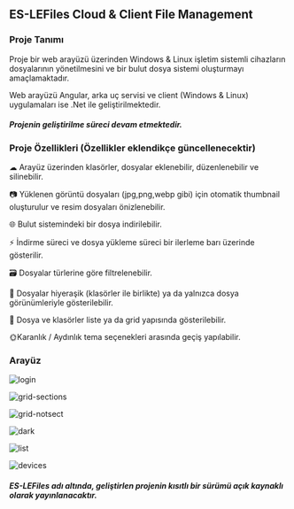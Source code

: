 ## ES-LEFiles Cloud & Client File Management

### Proje Tanımı
Proje bir web arayüzü üzerinden Windows & Linux işletim sistemli cihazların dosyalarının yönetilmesini ve bir bulut dosya sistemi oluşturmayı amaçlamaktadır.

Web arayüzü Angular, arka uç servisi ve client (Windows & Linux) uygulamaları ise .Net ile geliştirilmektedir.

##### Projenin geliştirilme süreci devam etmektedir.

### Proje Özellikleri (Özellikler eklendikçe güncellenecektir)
☁ Arayüz üzerinden klasörler, dosyalar eklenebilir, düzenlenebilir ve silinebilir.

📷 Yüklenen görüntü dosyaları (jpg,png,webp gibi) için otomatik thumbnail oluşturulur ve resim dosyaları önizlenebilir.

🌐 Bulut sistemindeki bir dosya indirilebilir. 

⚡ İndirme süreci ve dosya yükleme süreci bir ilerleme barı üzerinde gösterilir.

🗃 Dosyalar türlerine göre filtrelenebilir.

📁 Dosyalar hiyeraşik (klasörler ile birlikte) ya da yalnızca dosya görünümleriyle gösterilebilir.

📄 Dosya ve klasörler liste ya da grid yapısında gösterilebilir.

🌞Karanlık / Aydınlık tema seçenekleri arasında geçiş yapılabilir.


### Arayüz

![login](https://github.com/user-attachments/assets/b40fac13-157d-46ff-8b19-5aca80bb8f47)

![grid-sections](https://github.com/user-attachments/assets/534b7bdf-3709-4d8e-a42c-36c10688ee07)

![grid-notsect](https://github.com/user-attachments/assets/ce6322b8-4a29-4537-8251-15cec4f6d08d)

![dark](https://github.com/user-attachments/assets/f1ab1ee3-0ae2-43d3-9e90-643eed9039ed)

![list](https://github.com/user-attachments/assets/649a1845-957d-4751-bbae-3791d9ea0f34)

![devices](https://github.com/user-attachments/assets/0904da0a-1f52-4ccc-a686-0c4f9e679035)



##### ES-LEFiles adı altında, geliştirlen projenin kısıtlı bir sürümü açık kaynaklı olarak yayınlanacaktır.


